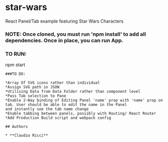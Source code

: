 # star-wars
React Panel/Tab example featuring Star Wars Characters

### NOTE: Once cloned, you must run 'npm install' to add all dependencies. Once in place, you can run App.

### TO RUN:

npm start

```
###TO DO:

*Array Of SVG icons rather than individual
*Assign SVG path in JSON
*Utilising Data from Data Folder rather than component level
*Pass Tab selection to Pane
*Enable 2-Way binding of Editing Panel 'name' prop with 'name' prop on tab. User should be able to edit the name in the Panel
and instantly see the tab name change
*Enable tabbing between panels, possibly with Routing/ React Router
*Add Production Build script and webpack config

## Authors

* **Claudio Ricci**
